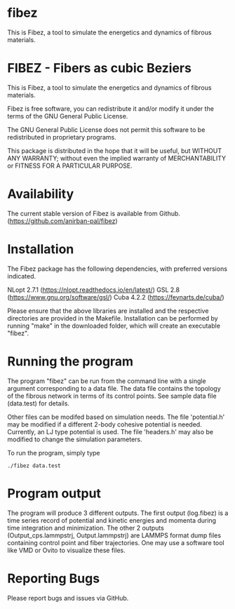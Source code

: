 # fibez
This is Fibez, a tool to simulate the energetics and dynamics of fibrous materials.

FIBEZ - Fibers as cubic Beziers
===============================

This is Fibez, a tool to simulate the energetics and dynamics of fibrous materials.

Fibez is free software, you can redistribute it and/or modify it under
the terms of the GNU General Public License.

The GNU General Public License does not permit this software to be
redistributed in proprietary programs.

This package is distributed in the hope that it will be useful, but
WITHOUT ANY WARRANTY; without even the implied warranty of
MERCHANTABILITY or FITNESS FOR A PARTICULAR PURPOSE.

Availability
============

The current stable version of Fibez is available from Github.
(https://github.com/anirban-pal/fibez)

Installation
============

The Fibez package has the following dependencies, with preferred versions indicated.

NLopt 2.7.1 (https://nlopt.readthedocs.io/en/latest/)
GSL 2.8 (https://www.gnu.org/software/gsl/)
Cuba 4.2.2 (https://feynarts.de/cuba/)

Please ensure that the above libraries are installed and the respective directories are provided in the Makefile. Installation can be performed by running "make" in the downloaded folder, which will create an executable "fibez".

Running the program
===================

The program "fibez" can be run from the command line with a single argument corresponding to a data file. The data file contains the topology of the fibrous network in terms of its control points. See sample data file (data.test) for details.

Other files can be modifed based on simulation needs. The file 'potential.h' may be modified if a different 2-body cohesive potential is needed. Currently, an LJ type potential is used. The file 'headers.h' may also be modified to change the simulation parameters.

To run the program, simply type
```
./fibez data.test
```
Program output
==============

The program will produce 3 different outputs. The first output (log.fibez) is a time series record of potential and kinetic energies and momenta during time integration and minimization. The other 2 outputs (Output_cps.lammpstrj, Output.lammpstrj) are LAMMPS format dump files containing control point and fiber trajectories. One may use a software tool like VMD or Ovito to visualize these files.

Reporting Bugs
==============

Please report bugs and issues via GitHub.
